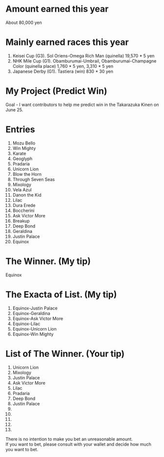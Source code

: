 # Amount earned this year
About 80,000 yen

# Mainly earned races this year
1. Keisei Cup (G3). Sol Oriens-Omega Rich Man (quinella) 19,570 * 5 yen
2. NHK Mile Cup (G1). Obamburumai-Umbrail, Obamburumai-Champagne Color (quinella place) 1,760 * 5 yen, 3,310 * 5 yen
3. Japanese Derby (G1). Tastiera (win) 830 * 30 yen


# My Project (Predict Win)
Goal - I want contributors to help me predict win in the Takarazuka Kinen on June 25.

# Entries
1. Mozu Bello
2. Win Mighty
3. Karate
4. Geoglyph
5. Pradaria
6. Unicorn Lion
7. Blow the Horn
8. Through Seven Seas
9. Mixology
10. Vela Azul
11. Danon the Kid
12. Lilac
13. Dura Erede
14. Boccherini
15. Ask Victor More
16. Breakup
17. Deep Bond
18. Geraldina
19. Justin Palace
20. Equinox

# The Winner. (My tip)
Equinox

# The Exacta of List. (My tip)
1. Equinox-Justin Palace
2. Equinox-Geraldina
3. Equinox-Ask Victor More
4. Equinox-Lilac
5. Equinox-Unicorn Lion
6. Equinox-Win Mighty

# List of The Winner. (Your tip)
1. Unicorn Lion
2. Mixology
3. Justin Palace
4. Ask Victor More
5. Lilac
6. Pradaria
7. Deep Bond
8. Justin Palace
9.
10.
11.
12.
13.


There is no intention to make you bet an unreasonable amount. <br>
If you want to bet, please consult with your wallet and decide how much you want to bet.
